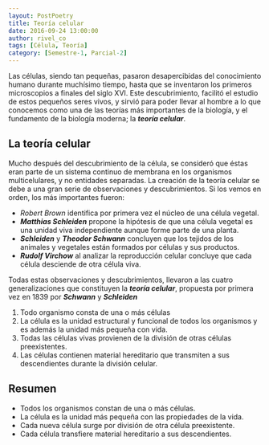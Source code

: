 ```yaml
---
layout: PostPoetry
title: Teoría celular
date: 2016-09-24 13:00:00
author: rivel_co
tags: [Célula, Teoría]
category: [Semestre-1, Parcial-2]
---
```


Las células, siendo tan pequeñas, pasaron desapercibidas del conocimiento humano durante muchísimo tiempo, hasta que se inventaron los primeros microscopios a finales del siglo XVI. Este descubrimiento, facilitó el estudio de estos pequeños seres vivos, y sirvió para poder llevar al hombre a lo que conocemos como una de las teorías más importantes de la biología, y el fundamento de la biología moderna; la ***teoría celular***.

## La teoría celular

Mucho después del descubrimiento de la célula, se consideró que éstas eran parte de un sistema continuo de membrana en los organismos multicelulares, y no entidades separadas. La creación de la teoría celular se debe a una gran serie de observaciones y descubrimientos. Si los vemos en orden, los más importantes fueron:

- *Robert Brown* identifica por primera vez el núcleo de una célula vegetal.
- ***Matthias Schleiden*** propone la hipótesis de que una célula vegetal es una unidad viva independiente aunque forme parte de una planta.
- ***Schleiden*** y ***Theodor Schwann*** concluyen que los tejidos de los animales y vegetales están formados por células y sus productos.
- ***Rudolf Virchow*** al analizar la reproducción celular concluye que cada célula desciende de otra célula viva.

Todas estas observaciones y descubrimientos, llevaron a las cuatro generalizaciones que constituyen la ***teoría celular***, propuesta por primera vez en 1839 por ***Schwann*** y ***Schleiden***

1. Todo organismo consta de una o más células
2. La célula es la unidad estructural y funcional de todos los organismos y es además la unidad más pequeña con vida.
3. Todas las células vivas provienen de la división de otras células preexistentes.
4. Las células contienen material hereditario que transmiten a sus descendientes durante la división celular.

## Resumen

- Todos los organismos constan de una o más células.
- La célula es la unidad más pequeña con las propiedades de la vida.
- Cada nueva célula surge por división de otra célula preexistente.
- Cada célula transfiere material hereditario a sus descendientes.

